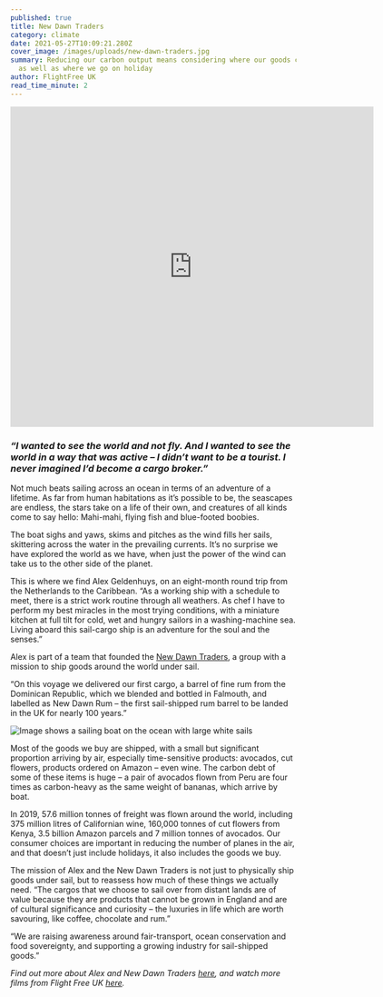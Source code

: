 ```yaml
---
published: true
title: New Dawn Traders
category: climate
date: 2021-05-27T10:09:21.280Z
cover_image: /images/uploads/new-dawn-traders.jpg
summary: Reducing our carbon output means considering where our goods come from
  as well as where we go on holiday
author: FlightFree UK
read_time_minute: 2
---
```

<iframe src="https://player.vimeo.com/video/555636082" width="640" height="564" frameborder="0" allow="autoplay; fullscreen" allowfullscreen></iframe>

### *“I wanted to see the world and not fly. And I wanted to see the world in a way that was active – I didn’t want to be a tourist. I never imagined I’d become a cargo broker.”*

Not much beats sailing across an ocean in terms of an adventure of a lifetime. As far from human habitations as it’s possible to be, the seascapes are endless, the stars take on a life of their own, and creatures of all kinds come to say hello: Mahi-mahi, flying fish and blue-footed boobies. 

The boat sighs and yaws, skims and pitches as the wind fills her sails, skittering across the water in the prevailing currents. It’s no surprise we have explored the world as we have, when just the power of the wind can take us to the other side of the planet.

This is where we find Alex Geldenhuys, on an eight-month round trip from the Netherlands to the Caribbean. “As a working ship with a schedule to meet, there is a strict work routine through all weathers. As chef I have to perform my best miracles in the most trying conditions, with a miniature kitchen at full tilt for cold, wet and hungry sailors in a washing-machine sea. Living aboard this sail-cargo ship is an adventure for the soul and the senses.” 

Alex is part of a team that founded the [New Dawn Traders](https://www.newdawntraders.com/cargo-culture/our-story), a group with a mission to ship goods around the world under sail.

“On this voyage we delivered our first cargo, a barrel of fine rum from the Dominican Republic, which we blended and bottled in Falmouth, and labelled as New Dawn Rum – the first sail-shipped rum barrel to be landed in the UK for nearly 100 years.”

![Image shows a sailing boat on the ocean with large white sails](/images/uploads/new-dawn-traders.jpg "Sailing ship De Gallant on a New Dawn Traders voyage")

Most of the goods we buy are shipped, with a small but significant proportion arriving by air, especially time-sensitive products: avocados, cut flowers, products ordered on Amazon – even wine. The carbon debt of some of these items is huge – a pair of avocados flown from Peru are four times as carbon-heavy as the same weight of bananas, which arrive by boat.

In 2019, 57.6 million tonnes of freight was flown around the world, including 375 million litres of Californian wine, 160,000 tonnes of cut flowers from Kenya, 3.5 billion Amazon parcels and 7 million tonnes of avocados. Our consumer choices are important in reducing the number of planes in the air, and that doesn’t just include holidays, it also includes the goods we buy.

The mission of Alex and the New Dawn Traders is not just to physically ship goods under sail, but to reassess how much of these things we actually need. “The cargos that we choose to sail over from distant lands are of value because they are products that cannot be grown in England and are of cultural significance and curiosity – the luxuries in life which are worth savouring, like coffee, chocolate and rum.”

“We are raising awareness around fair-transport, ocean conservation and food sovereignty, and supporting a growing industry for sail-shipped goods.”

*Find out more about Alex and New Dawn Traders [here](https://www.newdawntraders.com/cargo-culture/our-story), and watch more films from Flight Free UK [here](https://vimeo.com/flightfreeuk).*